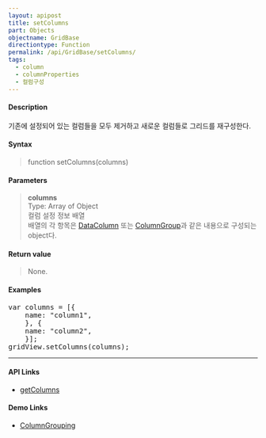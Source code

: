```yaml
---
layout: apipost
title: setColumns
part: Objects
objectname: GridBase
directiontype: Function
permalink: /api/GridBase/setColumns/
tags:
  - column
  - columnProperties
  - 컬럼구성
---
```



#### Description

 기존에 설정되어 있는 컬럼들을 모두 제거하고 새로운 컬럼들로 그리드를 재구성한다.

#### Syntax

> function setColumns(columns)

#### Parameters

> **columns**  
> Type: Array of Object  
> 컬럼 설정 정보 배열  
> 배열의 각 항목은 [DataColumn](/api/types/DataColumn/) 또는 [ColumnGroup](/api/types/ColumnGroup)과 같은 내용으로 구성되는 object다.  

#### Return value

> None.

#### Examples 

<pre class="prettyprint">
var columns = [{
    name: "column1",
    }, {
    name: "column2",
    }];
gridView.setColumns(columns);
</pre>

---

#### API Links

* [getColumns](/api/GridBase/getColumns)

#### Demo Links

* [ColumnGrouping](http://demo.realgrid.com/Demo/ColumnGrouping)